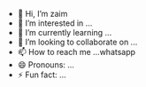 - 👋 Hi, I’m zaim
- 👀 I’m interested in ...
- 🌱 I’m currently learning ...
- 💞️ I’m looking to collaborate on ...
- 📫 How to reach me ...whatsapp
- 😄 Pronouns: ...
- ⚡ Fun fact: ...

<!---
Zainzaim/Zainzaim is a ✨ special ✨ repository because its `README.md` (this file) appears on your GitHub profile.
You can click the Preview link to take a look at your changes.
--->

